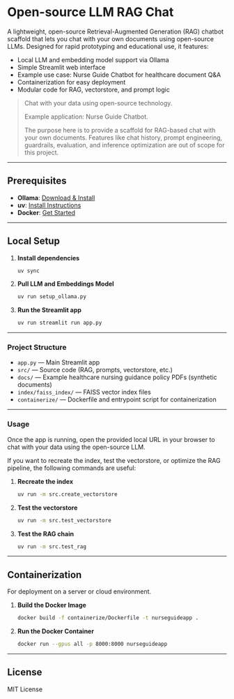 # Open-source LLM RAG Chat

A lightweight, open-source Retrieval-Augmented Generation (RAG) chatbot scaffold that lets you chat with your own documents using open-source LLMs. Designed for rapid prototyping and educational use, it features:
- Local LLM and embedding model support via Ollama
- Simple Streamlit web interface
- Example use case: Nurse Guide Chatbot for healthcare document Q&A
- Containerization for easy deployment
- Modular code for RAG, vectorstore, and prompt logic

> Chat with your data using open-source technology.
> 
> Example application: Nurse Guide Chatbot.
> 
> The purpose here is to provide a scaffold for RAG-based chat with your own documents. Features like chat history, prompt engineering, guardrails, evaluation, and inference optimization are out of scope for this project.
---

## Prerequisites

- **Ollama**: [Download & Install](https://ollama.com/download)
- **uv**: [Install Instructions](https://docs.astral.sh/uv/#installation)
- **Docker**: [Get Started](https://www.docker.com/get-started/)

---

## Local Setup

1. **Install dependencies**
   ```sh
   uv sync
   ```

2. **Pull LLM and Embeddings Model**
   ```sh
   uv run setup_ollama.py
   ```

3. **Run the Streamlit app**
   ```sh
   uv run streamlit run app.py
   ```

---

### Project Structure

- `app.py` — Main Streamlit app
- `src/` — Source code (RAG, prompts, vectorstore, etc.)
- `docs/` — Example healthcare nursing guidance policy PDFs (synthetic documents)
- `index/faiss_index/` — FAISS vector index files
- `containerize/` — Dockerfile and entrypoint script for containerization

---

### Usage

Once the app is running, open the provided local URL in your browser to chat with your data using the open-source LLM.

If you want to recreate the index, test the vectorstore, or optimize the RAG pipeline, the following commands are useful:

1. **Recreate the index**
   ```sh
   uv run -m src.create_vectorstore
   ```

2. **Test the vectorstore**
   ```sh
   uv run -m src.test_vectorstore
   ```

3. **Test the RAG chain**
   ```sh
   uv run -m src.test_rag
   ```

---

## Containerization
For deployment on a server or cloud environment.

1. **Build the Docker Image**
    ```sh
    docker build -f containerize/Dockerfile -t nurseguideapp .
    ```

2. **Run the Docker Container**
    ```sh
    docker run --gpus all -p 8000:8000 nurseguideapp
    ```

---
## License

MIT License
